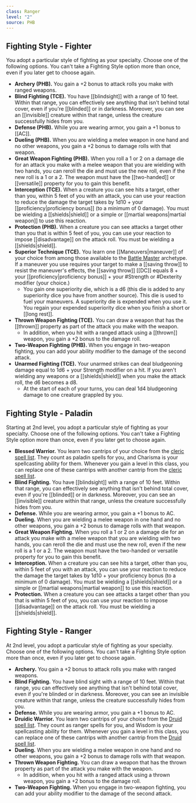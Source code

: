 ```yaml
---
class: Ranger
level: "2"
source: PHB
---
```


## Fighting Style - Fighter
You adopt a particular style of fighting as your specialty. Choose one of the following options. You can't take a Fighting Style option more than once, even if you later get to choose again.
- **Archery (PHB).** You gain a +2 bonus to attack rolls you make with ranged weapons.
- **Blind Fighting (TCE).** You have [[blindsight]] with a range of 10 feet. Within that range, you can effectively see anything that isn't behind total cover, even if you're [[blinded]] or in darkness. Moreover, you can see an [[invisible]] creature within that range, unless the creature successfully hides from you.
- **Defense (PHB).** While you are wearing armor, you gain a +1 bonus to [[AC]].
- **Dueling (PHB).** When you are wielding a melee weapon in one hand and no other weapons, you gain a +2 bonus to damage rolls with that weapon.
- **Great Weapon Fighting (PHB).** When you roll a 1 or 2 on a damage die for an attack you make with a melee weapon that you are wielding with two hands, you can reroll the die and must use the new roll, even if the new roll is a 1 or a 2. The weapon must have the [[two-handed]] or [[versatile]] property for you to gain this benefit.
- **Interception (TCE).** When a creature you can see hits a target, other than you, within 5 feet of you with an attack, you can use your reaction to reduce the damage the target takes by 1d10 + your [[proficiency|proficiency bonus]] (to a minimum of 0 damage). You must be wielding a [[shields|shield]] or a simple or [[martial weapons|martial weapon]] to use this reaction.
- **Protection (PHB).** When a creature you can see attacks a target other than you that is within 5 feet of you, you can use your reaction to impose [[disadvantage]] on the attack roll. You must be wielding a [[shields|shield]].
- **Superior Technique (TCE).** You learn one [[Maneuvers|maneuver]] of your choice from among those available to the [Battle Master](http://dnd5e.wikidot.com/fighter:battle-master) archetype. If a maneuver you use requires your target to make a [[saving throw]] to resist the maneuver's effects, the [[saving throw]] [[DC]] equals 8 + your [[proficiency|proficiency bonus]] + your #Strength or #Dexterity modifier (your choice.)
    - You gain one superiority die, which is a d6 (this die is added to any superiority dice you have from another source). This die is used to fuel your maneuvers. A superiority die is expended when you use it. You regain your expended superiority dice when you finish a short or [[long rest]].
- **Thrown Weapon Fighting (TCE).** You can draw a weapon that has the [[thrown]] property as part of the attack you make with the weapon.
    - In addition, when you hit with a ranged attack using a [[thrown]] weapon, you gain a +2 bonus to the damage roll.
- **Two-Weapon Fighting (PHB).** When you engage in two-weapon fighting, you can add your ability modifier to the damage of the second attack.
- **Unarmed Fighting (TCE).** Your unarmed strikes can deal bludgeoning damage equal to 1d6 + your Strength modifier on a hit. If you aren't wielding any weapons or a [[shields|shield]] when you make the attack roll, the d6 becomes a d8.
    - At the start of each of your turns, you can deal 1d4 bludgeoning damage to one creature grappled by you.

## Fighting Style - Paladin
Starting at 2nd level, you adopt a particular style of fighting as your specialty. Choose one of the following options. You can't take a Fighting Style option more than once, even if you later get to choose again.
- **Blessed Warrior.** You learn two cantrips of your choice from the [cleric spell list](http://dnd5e.wikidot.com/spells:cleric). They count as paladin spells for you, and Charisma is your spellcasting ability for them. Whenever you gain a level in this class, you can replace one of these cantrips with another cantrip from the [cleric spell list](http://dnd5e.wikidot.com/spells:cleric).
- **Blind Fighting.** You have [[blindsight]] with a range of 10 feet. Within that range, you can effectively see anything that isn't behind total cover, even if you're [[blinded]] or in darkness. Moreover, you can see an [[invisible]] creature within that range, unless the creature successfully hides from you.
- **Defense.** While you are wearing armor, you gain a +1 bonus to AC.
- **Dueling.** When you are wielding a melee weapon in one hand and no other weapons, you gain a +2 bonus to damage rolls with that weapon.
- **Great Weapon Fighting.** When you roll a 1 or 2 on a damage die for an attack you make with a melee weapon that you are wielding with two hands, you can reroll the die and must use the new roll, even if the new roll is a 1 or a 2. The weapon must have the two-handed or versatile property for you to gain this benefit.
- **Interception.** When a creature you can see hits a target, other than you, within 5 feet of you with an attack, you can use your reaction to reduce the damage the target takes by 1d10 + your proficiency bonus (to a minimum of 0 damage). You must be wielding a [[shields|shield]] or a simple or [[martial weapons|martial weapon]] to use this reaction.
- **Protection.** When a creature you can see attacks a target other than you that is within 5 feet of you, you can use your reaction to impose [[disadvantage]] on the attack roll. You must be wielding a [[shields|shield]].

## Fighting Style - Ranger
At 2nd level, you adopt a particular style of fighting as your specialty. Choose one of the following options. You can't take a Fighting Style option more than once, even if you later get to choose again.
- **Archery.** You gain a +2 bonus to attack rolls you make with ranged weapons.
- **Blind Fighting.** You have blind sight with a range of 10 feet. Within that range, you can effectively see anything that isn't behind total cover, even if you're blinded or in darkness. Moreover, you can see an invisible creature within that range, unless the creature successfully hides from you.
- **Defense.** While you are wearing armor, you gain a +1 bonus to AC.
- **Druidic Warrior.** You learn two cantrips of your choice from the [Druid spell list](http://dnd5e.wikidot.com/spells:druid). They count as ranger spells for you, and Wisdom is your spellcasting ability for them. Whenever you gain a level in this class, you can replace one of these cantrips with another cantrip from the [Druid spell list](http://dnd5e.wikidot.com/spells:druid).
- **Dueling.** When you are wielding a melee weapon in one hand and no other weapons, you gain a +2 bonus to damage rolls with that weapon.
- **Thrown Weapon Fighting.** You can draw a weapon that has the thrown property as part of the attack you make with the weapon.
    - In addition, when you hit with a ranged attack using a thrown weapon, you gain a +2 bonus to the damage roll.
- **Two-Weapon Fighting.** When you engage in two-weapon fighting, you can add your ability modifier to the damage of the second attack.
